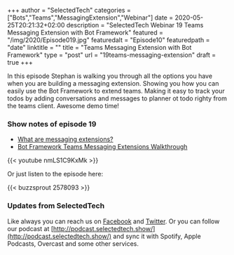 +++
author = "SelectedTech"
categories = ["Bots","Teams","MessagingExtension","Webinar"]
date = 2020-05-25T20:21:32+02:00
description = "SelectedTech Webinar 19 Teams Messaging Extension with Bot Framework"
featured = "/img/2020/Episode019.jpg"
featuredalt = "Episode10"
featuredpath = "date"
linktitle = ""
title = "Teams Messaging Extension with Bot Framework"
type = "post"
url = "19teams-messaging-extension"
draft = true
+++

In this episode Stephan is walking you through all the options you have when you are building a messaging extension. Showing you how you can easily use the Bot Framework to extend teams. Making it easy to track your todos by adding conversations and messages to planner ot todo righty from the teams client. Awesome demo time!

### Show notes of episode 19

- [What are messaging extensions?](https://docs.microsoft.com/en-us/microsoftteams/platform/messaging-extensions/what-are-messaging-extensions/)
- [Bot Framework Teams Messaging Extensions Walkthrough](https://bisser.io/bot-framework-teams-messaging-extensions-walkthrough/)

{{< youtube nmLS1C9KxMk >}}

Or just listen to the episode here:

{{< buzzsprout 2578093 >}}

### Updates from SelectedTech

Like always you can reach us on [Facebook](https://www.facebook.com/SelectedTechPage/) and [Twitter](https://twitter.com/selectedtech). Or you can follow our podcast at [http://podcast.selectedtech.show/](http://podcast.selectedtech.show/) and sync it with Spotify, Apple Podcasts, Overcast and some other services.
